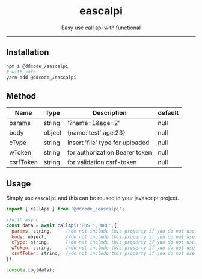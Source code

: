 <div align="center">
  <!-- <img
    src="ts.png"
    alt="ts-readme Logo"
    width="150px"
    padding="20px"
  />
  <br />
  <br /> -->
  <h1>eascalpi</h1>
  <p>Easy use call api with functional</p>
</div>

---

## Installation

```sh
npm i @ddcode_/eascalpi
# with yarn
yarn add @ddcode_/eascalpi
```

## Method

| Name       | Type     | Description                     | default |
| ---------- | -------- | ------------------------------- | ------- |
| params     | string   | '?name=1&age=2'                 | null    |
| body       | object   | {name:'test',age:23}            | null    |
| cType      | string   | insert 'file' type for uploaded | null    |
| wToken     | string   | for authorization Bearer token  | null    |
| csrfToken  | string   | for validation csrf-token       | null    |


## Usage

Simply use `eascalpi` and this can be reused in your javascript project.

```javascript
import { callApi } from '@ddcode_/eascalpi';

//with async
const data = await callApi('POST','URL',{
  params: string,     //do not include this property if you do not use it
  body: object,       //do not include this property if you do not use it
  cType: string,      //do not include this property if you do not use it
  wToken: string,     //do not include this property if you do not use it
  csrfToken: string,  //do not include this property if you do not use it
});

console.log(data);
```